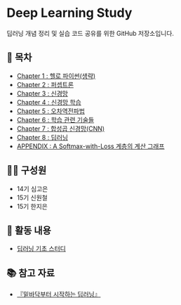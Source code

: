 # Deep Learning Study
딥러닝 개념 정리 및 실습 코드 공유를 위한 GitHub 저장소입니다.

## 📌 목차
- [Chapter 1 : 헬로 파이썬(생략)](#-CHAPTER-1)
- [Chapter 2 : 퍼셉트론](https://github.com/won172/deep_learning_study/blob/main/2%EC%9E%A5.ipynb)
- [Chapter 3 : 신경망](https://github.com/won172/deep_learning_study/blob/main/3%EC%9E%A5.ipynb)
- [Chapter 4 : 신경망 학습](https://github.com/won172/deep_learning_study/blob/main/4%EC%9E%A5.ipynb)
- [Chapter 5 : 오차역전파법](https://github.com/won172/deep_learning_study/blob/main/5%EC%9E%A5.ipynb)
- [Chapter 6 : 학습 관련 기술들](#-CHAPTER-6)
- [Chapter 7 : 합성곱 신경망(CNN)](#-CHAPTER-7)
- [Chapter 8 : 딥러닝](#-CHAPTER-8)
- [APPENDIX : A Softmax-with-Loss 계층의 계산 그래프](#-APPENDIX)

## 👨‍💻 구성원
- 14기 심고은
- 15기 신원철
- 15기 한지은

## 🔗 활동 내용
- [딥러닝 기초 스터디](https://www.notion.so/BAF-178ca947139880f89f7fcb0a933762f6?pvs=4)

## 📚 참고 자료
- [『밑바닥부터 시작하는 딥러닝』](https://github.com/won172/deep-learning-from-scratch)
